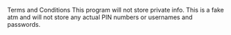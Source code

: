 Terms and Conditions
This program will not store private info. This is a fake atm and will not store
 any actual PIN numbers or usernames and passwords.